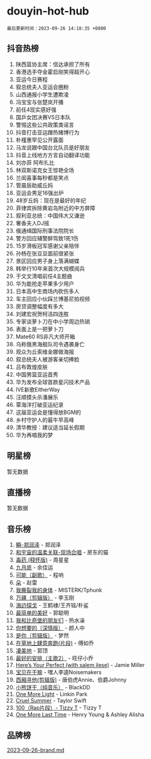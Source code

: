 # douyin-hot-hub

`最后更新时间：2023-09-26 14:18:35 +0800`

## 抖音热榜

1. 陕西篮协主席：信达承担了所有
1. 香港选手夺金霍启刚笑得超开心
1. 亚运今日赛程
1. 叙总统夫人亚运会圈粉
1. 山西通报小学生遭欺凌
1. 冯宝宝与张楚岚开播
1. 前任4现实感好强
1. 国乒女团决赛VS日本队
1. 警惕这些公共政策类谣言
1. 抖音打击亚运蹭热赌博行为
1. 朴槿惠罕见公开露面
1. 马龙说跟中国台北队员是好朋友
1. 抖音上线地方方言自动翻译功能
1. 刘亦菲 阿布扎比
1. 林双斯诺克女王惊艳全场
1. 兰闺喜事每秒都是笑点
1. 管晨辰助威丘妈
1. 亚运会男足16强出炉
1. 48岁丘妈：现在是最好的年纪
1. 菲律宾拆除黄岩岛附近的中方屏障
1. 叙利亚总统：中国伟大又谦逊
1. 奢香夫人DJ摇
1. 俄通缉国际刑事法院院长
1. 警方回应辅警醉驾致1死1伤
1. 15岁滑板冠军感谢父亲陪伴
1. 孙杨在张豆豆面前很紧张
1. 景区回应男子身上落满蝴蝶
1. 韩举行10年来首次大规模阅兵
1. 于文文清唱前任4主题曲
1. 华为能抢走苹果多少用户
1. 日本高中生商场内砍伤多人
1. 车主回应小伙踩兰博基尼拍视频
1. 房贷调整幅度有多大
1. 刘建宏祝贺柯洁四连胜
1. 专家谈萝卜刀在中小学周边热销
1. 表面上是一把萝卜刀
1. Mate60 RS非凡大师开箱
1. 乌称俄黑海舰队司令遇袭身亡
1. 观众为丘索维金娜做海报
1. 叙总统夫人被游客亲切捧脸
1. 吕布敦煌皮肤
1. 中国男篮亚运首秀
1. 华为发布全球首款星闪技术产品
1. IVE新歌EitherWay
1. 汪顺摸头杀潘展乐
1. 覃海洋打破亚运纪录
1. 这届亚运会是懂得放BGM的
1. 乡村守护人的最牛早高峰
1. 清华教授：建议适当延长假期
1. 华为再唱我的梦

## 明星榜

暂无数据

## 直播榜

暂无数据

## 音乐榜

1. [瞬-郑润泽](https://sf3-cdn-tos.douyinstatic.com/obj/tos-cn-ve-2774/oYXHIohzvbNAzBhHgyksWpRM4bfkDsBdBDAynw) - 郑润泽
1. [和宇宙的温柔关联-现场合唱](https://sf3-cdn-tos.douyinstatic.com/obj/tos-cn-ve-2774/o0hONGDYQBgk0e5bqDeQOonVmncA6tC2nBwZLT) - 房东的猫
1. [毒药 (释怀版)](https://sf6-cdn-tos.douyinstatic.com/obj/tos-cn-ve-2774/oYILMEAzspdZBIzy4frJNB8ZHPHWAhiwowd4Ad) - 周星星
1. [九月底](https://sf6-cdn-tos.douyinstatic.com/obj/tos-cn-ve-2774/oMfewG4PDTFhF8iz3OGQ7ABH5i6fCgnMaoCbzZ) - 余佳运
1. [可能（副歌）](https://sf3-cdn-tos.douyinstatic.com/obj/tos-cn-ve-2774/cde1731888894259b333569393c2fb51) - 程响
1. [朵](https://sf6-cdn-tos.douyinstatic.com/obj/tos-cn-ve-2774/932f5bdfcd7c47b880525e92ab8a4999) - 赵雷
1. [我撕裂我的身体](https://sf6-cdn-tos.douyinstatic.com/obj/tos-cn-ve-2774/o0cWZzf7vIzpjLQBHPXwtFhMxYUvsP8AoC8EgA) - MISTERK/Tphunk
1. [万疆（剪辑版）](https://sf3-cdn-tos.douyinstatic.com/obj/tos-cn-ve-2774/ooG7oVgFlDTelKCjCsTTobQvbdtj1BBQXnfZd8) - 李玉刚
1. [海边探戈](https://sf6-cdn-tos.douyinstatic.com/obj/tos-cn-ve-2774/os9gE0VQCGqt6VQkZDyBBYvfSDY0QFe3vVmubn) - 王鹤棣/王齐铭/朴鲨
1. [最简单的美好](https://sf6-cdn-tos.douyinstatic.com/obj/tos-cn-ve-2774/a3623594908d4f208709c19c9584f981) - 郭聪明
1. [我和比奇堡的朋友们](https://sf3-cdn-tos.douyinstatic.com/obj/tos-cn-ve-2774/f0505db981ea4a6d91453a15924a82aa) - 热水澡
1. [你想要的（深情版）](https://sf3-cdn-tos.douyinstatic.com/obj/tos-cn-ve-2774/oIMnk8GFpoYUtBP39qsBLeMCDPQxxYcI4gbeZS) - 颜人中
1. [是你（剪辑版）](https://sf6-cdn-tos.douyinstatic.com/obj/tos-cn-ve-2774/46019dae783c4c969944217fe1cfafc4) - 梦然
1. [在草地上肆意奔跑(片段)](https://sf3-cdn-tos.douyinstatic.com/obj/tos-cn-ve-2774/8831d494742f45dabdfa8adb8b817259) - 傅如乔
1. [凄美地](https://sf6-cdn-tos.douyinstatic.com/obj/tos-cn-ve-2774/oshF4RgFMhmTSa4jCaHNUXI0NetFtBBQBzBZdf) - 郭顶
1. [最好的安排（主歌2）](https://sf3-cdn-tos.douyinstatic.com/obj/tos-cn-ve-2774/oMMZX1DuHpMwgoDztBmZswgQnbCeeANZxBHkFY) - 旺仔小乔
1. [Here’s Your Perfect (with salem ilese)](https://sf6-cdn-tos.douyinstatic.com/obj/tos-cn-ve-2774/076b1576c6c546598f803fe53da388a7) - Jamie Miller
1. [宝贝在干嘛](https://sf6-cdn-tos.douyinstatic.com/obj/tos-cn-ve-2774/okW4hBCfJI5B2ZEgTCtikhMW7IafzNrBQIYkpJ) - 嘿人李逵Noisemakers
1. [西厢寻他(剪辑版)](https://sf6-cdn-tos.douyinstatic.com/obj/tos-cn-ve-2774/oUsAVfAQKlRNxEv5qxvIB8o5qmIWUcXbzJKJhw) - 唐伯虎Annie、伯爵Johnny
1. [小熊饼干（纯音乐）](https://sf3-cdn-tos.douyinstatic.com/obj/tos-cn-ve-2774/c25d7893334c4ded99a2ae09f9e2a7d6) - BlackDD
1. [One More Light](https://sf6-cdn-tos.douyinstatic.com/obj/tos-cn-ve-2774/okIBCInhecoGOE5h6ZvqCBYtfXCIMQEbgkRKgD) - Linkin Park
1. [Cruel Summer](https://sf3-cdn-tos.douyinstatic.com/obj/tos-cn-ve-2774/b35ad770e6d4495abefaa493fa46b555) - Taylor Swift
1. [100（Rap片段）- Tizzy T](https://sf6-cdn-tos.douyinstatic.com/obj/tos-cn-ve-2774/f3d21de5ab834c0f9bb7443c06f73d04) - Tizzy T
1. [One More Last Time](https://sf3-cdn-tos.douyinstatic.com/obj/tos-cn-ve-2774/oAzTlo0LUAdCAIhjktsKWcLAEUKmZwGcOoB1fy) - Henry Young & Ashley Alisha

## 品牌榜

[2023-09-26-brand.md](2023-09-26-brand.md)
